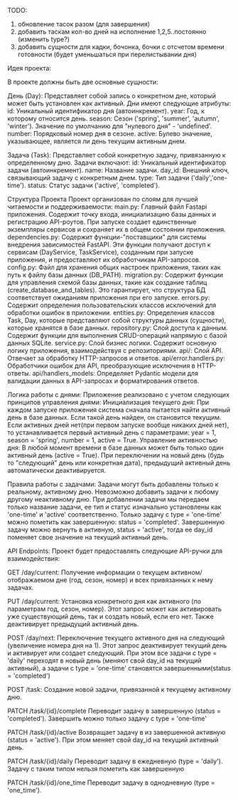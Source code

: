 TODO: 
1. обновление тасок разом (для завершения)
2. добавить таскам кол-во дней на исполнение 1,2,5..постоянно (изменить type?)
3. добавить сущности для кадки, бочонка, бочки с отсчетом времени готовности (будет уменьшаться при перелистывании дня)

Идея проекта:

В проекте должны быть две основные сущности:

День (Day): Представляет собой запись о конкретном дне, который может быть установлен как активный. Дни имеют следующие атрибуты:
id: Уникальный идентификатор дня (автоинкремент).
year: Год, к которому относится день.
season: Сезон ('spring', 'summer', 'autumn', 'winter'). Значение по умолчанию для "нулевого дня" - 'undefined'.
number: Порядковый номер дня в сезоне.
active: Булево значение, указывающее, является ли день текущим активным днем.

Задача (Task): Представляет собой конкретную задачу, привязанную к определенному дню. Задачи включают:
id: Уникальный идентификатор задачи (автоинкремент).
name: Название задачи.
day_id: Внешний ключ, связывающий задачу с конкретным днем.
type: Тип задачи ('daily','one-time').
status: Статус задачи ('active', 'completed').

Структура Проекта
Проект организован по слоям для лучшей читаемости и поддерживаемости:
main.py: Главный файл Fastapi приложения. Содержит точку входа, инициализацию базы данных и регистрацию API-роутов. При запуске создает единственные экземпляры сервисов и сохраняет их в общем состоянии приложения.
dependencies.py: Содержит функции-"поставщики" для системы внедрения зависимостей FastAPI. Эти функции получают доступ к сервисам (DayService, TaskService), созданным при запуске приложения, и предоставляют их обработчикам API-запросов.
config.py: Файл для хранения общих настроек приложения, таких как путь к файлу базы данных (DB_PATH).
migration.py: Содержит функции для управления схемой базы данных, такие как создание таблиц (create_database_and_tables). Это гарантирует, что структура БД соответствует ожиданиям приложения при его запуске.
errors.py: Содержит определения пользовательских классов исключений для обработки ошибок в приложении.
entities.py: Определения классов Task, Day, которые представляют собой структуры данных (сущности), которые хранятся в базе данных.
repository.py: Слой доступа к данным. Содержит функции для выполнения CRUD-операций напрямую с базой данных SQLite.
service.py: Слой бизнес логики. Содержит основную логику приложения, взаимодействуя с репозиториями.
api/: Слой API. Отвечает за обработку HTTP-запросов и ответов.
api/error.handlers.py: Обработчики ошибок для API, преобразующие исключения в HTTP-ответы.
api/handlers_models: Определяет Pydantic модели для валидации данных в API-запросах и форматирования ответов.



Логика работы с днями:
Приложение реализовано с учетом следующих принципов управления днями:
Инициализация текущего дня: При каждом запуске приложения система сначала пытается найти активный день в базе данных. Если такой день найден, он становится текущим. Если активных дней нет(при первом запуске вообще никаких дней нет), то устанавливается первый активный день с параметрами: year = 1, season = 'spring', number = 1, active = True.
Управление активностью дня: В любой момент времени в базе данных может быть только один активный день (active = True). При переключении на новый день (будь то "следующий" день или конкретная дата), предыдущий активный день автоматически деактивируется.

Правила работы с задачами:
Задачи могут быть добавлены только к реальному, активному дню. Невозможно добавить задачи к любому другому неактивному дню.
При добавлении задачи мы передаем только название задачи, ее тип и статус изначально установлены как 'one-time' и 'active' соответственно.
Только задачу с type = 'one-time' можно пометить как завершенную: status = 'completed'.
Завершенную задачу можно вернуть в активную, status = 'active', тогда ее day_id поменяет свое значение на текущий активный день.

API Endpoints:
Проект будет предоставлять следующие API-ручки для взаимодействия:

GET /day/current: Получение информации о текущем активном/отображаемом дне (год, сезон, номер) и всех привязанных к нему задачах.

PUT /day/current: Установка конкретного дня как активного (по параметрам год, сезон, номер). Этот запрос может как активировать уже существующий день, так и создать новый, если его нет. Также деактивирует предыдущий активный день.

POST /day/next: Переключение текущего активного дня на следующий (увеличение номера дня на 1). Этот запрос деактивирует текущий день и активирует или создает следующий. При этом все задачи с type = 'daily' переходят в новый день (меняют свой day_id на текущий активный), а задачи с type = 'one-time' становятся завершенными(status = 'completed')

POST /task: Создание новой задачи, привязанной к текущему активному дню.

PATCH /task/{id}/complete Переводит задачу в завершенную (status = 'completed'). Завершить можно только задачу с type = 'one-time'

PATCH /task/{id}/active Возвращает задачу в из завершенной активную (status = 'active'). При этом меняет свой day_id на текущий активный день.

PATCH /task/{id}/daily Переводит задачу в ежедневную (type = 'daily'). Задачу с таким типом нельзя пометить как завершенную

PATCH /task/{id}/one_time Переводит задачу в однодневную (type = 'one_time').
